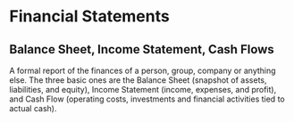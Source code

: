 # Financial Statements

## Balance Sheet, Income Statement, Cash Flows

A formal report of the finances of a person, group, company or anything else. The three basic ones are the Balance Sheet (snapshot of assets, liabilities, and equity), Income Statement (income, expenses, and profit), and Cash Flow (operating costs, investments and financial activities tied to actual cash).